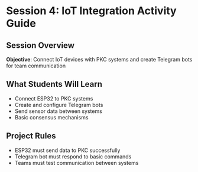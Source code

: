 # Session 4: IoT Integration Activity Guide

## **Session Overview**
**Objective**: Connect IoT devices with PKC systems and create Telegram bots for team communication

## **What Students Will Learn**
- Connect ESP32 to PKC systems
- Create and configure Telegram bots
- Send sensor data between systems
- Basic consensus mechanisms

## **Project Rules**
- ESP32 must send data to PKC successfully
- Telegram bot must respond to basic commands
- Teams must test communication between systems
